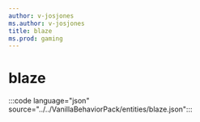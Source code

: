```yaml
---
author: v-josjones
ms.author: v-josjones
title: blaze
ms.prod: gaming
---
```


# blaze

:::code language="json" source="../../VanillaBehaviorPack/entities/blaze.json":::
